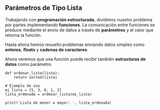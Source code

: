 ## Parámetros de Tipo Lista

Trabajando con **programación estructurada**, dividimos nuestro problema por partes implementando **funciones**. La comunicación entre funciones se produce mediante el envío de datos a través de **parámetros** y el valor que retorna la función.

Hasta ahora hemos resuelto problemas enviando datos simples como **enteros**, **floats** y **cadenas de caracteres**. 

Ahora veremos que una función puede recibir también **estructuras de datos** como parámetro.

```
def ordenar_lista(lista):
    return sorted(lista)

# Ejemplo de uso
mi_lista = [5, 3, 8, 1, 2]
lista_ordenada = ordenar_lista(mi_lista)

print('Lista de menor a mayor: ', lista_ordenada)
```

